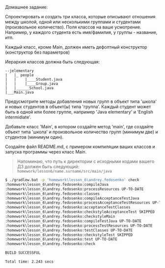 Домашнее задание:

Спроектировать и создать три класса, которые описывают отношения между школой, одной или несколькими группами и студентами (произвольное количество).
Поля классов на ваше усмотрение. Например, у каждого студента есть имя/фамилия, у группы - название, итп.

Каждый класс, кроме Main, должен иметь дефолтный конструктор (конструктор без параметров)

Иерархия классов должна быть следующая:

```
--jelementary
|   |_ people
|   |    |____Student.java
|   |    |____Group.java
|   |______School.java
|___Main.java
```

Предусмотрите методы добавления новых групп в объект типа 'школа' и новых студентов в объект(ы) типа 'группа'. Каждый студент может быть в одной или более группе, например 'Java elementary' и 'English intermidiate'.

Добавьте класс 'Main', в котором создайте метод 'main', где создайте объект типа 'школа' и произвольное количество групп (минимум две) и студентов (минимум один).

Создайте файл README.md, с примером компиляции ваших классов и запуска программы через класс Main.

> Напоминаю, что путь к директории с исходными кодами вашего ДЗ должен быть следующий:
> `homework/lesson6/name.surname/src/main/java`


```sh
$ ./gradlew.bat -p 'homework\lesson_6\andrey.fedosenko' check
:homework\lesson_6\andrey.fedosenko:compileJava
:homework\lesson_6\andrey.fedosenko:processResources UP-TO-DATE
:homework\lesson_6\andrey.fedosenko:classes
:homework\lesson_6\andrey.fedosenko:compileAcceptanceTestJava
:homework\lesson_6\andrey.fedosenko:processAcceptanceTestResources UP-TO-DATE
:homework\lesson_6\andrey.fedosenko:acceptanceTestClasses
:homework\lesson_6\andrey.fedosenko:checkstyleAcceptanceTest SKIPPED
:homework\lesson_6\andrey.fedosenko:checkstyleMain
:homework\lesson_6\andrey.fedosenko:compileTestJava UP-TO-DATE
:homework\lesson_6\andrey.fedosenko:processTestResources UP-TO-DATE
:homework\lesson_6\andrey.fedosenko:testClasses UP-TO-DATE
:homework\lesson_6\andrey.fedosenko:checkstyleTest SKIPPED
:homework\lesson_6\andrey.fedosenko:test UP-TO-DATE
:homework\lesson_6\andrey.fedosenko:check

BUILD SUCCESSFUL

Total time: 2.243 secs
```
